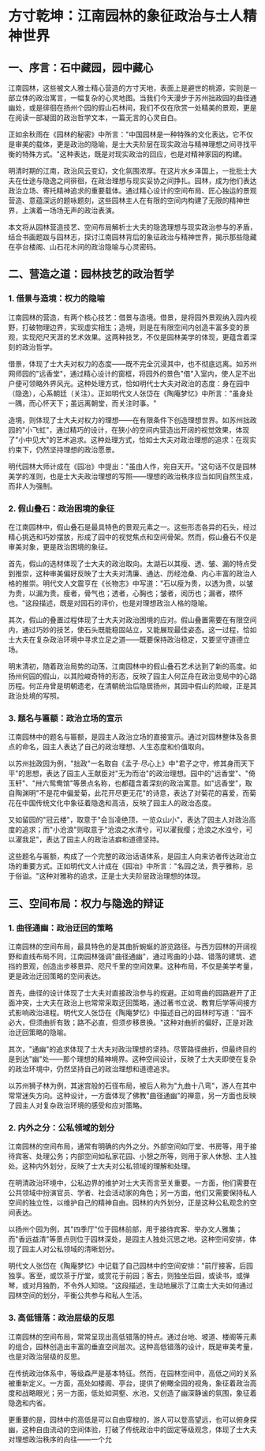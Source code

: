 # 方寸乾坤：江南园林的象征政治与士人精神世界

## 一、序言：石中藏园，园中藏心

江南园林，这些被文人雅士精心营造的方寸天地，表面上是避世的桃源，实则是一部立体的政治寓言，一幅复杂的心灵地图。当我们今天漫步于苏州拙政园的曲径通幽处，或是徘徊在扬州个园的假山石林间，我们不仅在欣赏一处精美的景观，更是在阅读一部凝固的政治哲学文本，一篇无言的心灵自白。

正如余秋雨在《园林的秘密》中所言："中国园林是一种特殊的文化表达，它不仅是审美的载体，更是政治的隐喻，是士大夫阶层在现实政治与精神理想之间寻找平衡的特殊方式。"这种表达，既是对现实政治的回应，也是对精神家园的构建。

明清时期的江南，政治风云变幻，文化氛围浓厚。在这片水乡泽国上，一批批士大夫在仕途与隐逸之间徘徊，在政治理想与现实妥协之间挣扎。园林，成为他们表达政治立场、寄托精神追求的重要载体。通过精心设计的空间布局、匠心独运的景观营造、意蕴深远的题咏题刻，这些园林主人在有限的空间内构建了无限的精神世界，上演着一场场无声的政治表演。

本文将从园林营造技艺、空间布局解析士大夫的隐逸理想与现实政治参与的矛盾，结合书画题跋与园林志，探讨江南园林背后的象征政治与精神世界，揭示那些隐藏在亭台楼阁、山石花木间的政治隐喻与心灵密码。

## 二、营造之道：园林技艺的政治哲学

### 1. 借景与造境：权力的隐喻

江南园林的营造，有两个核心技艺：借景与造境。借景，是将园外景观纳入园内视野，打破物理边界，实现虚实相生；造境，则是在有限空间内创造丰富多变的景观，实现咫尺天涯的艺术效果。这两种技艺，不仅是园林美学的体现，更蕴含着深刻的政治哲学。

借景，体现了士大夫对权力的态度——既不完全沉浸其中，也不彻底远离。如苏州网师园的"远香堂"，通过精心设计的窗框，将园外的景色"借"入室内，使人足不出户便可领略外界风光。这种处理方式，恰如明代士大夫对政治的态度：身在园中（隐逸），心系朝廷（关注）。正如明代文人张岱在《陶庵梦忆》中所言："虽身处一隅，而心怀天下；虽远离朝堂，而关注时事。"

造境，则体现了士大夫对权力的理想——在有限条件下创造理想世界。如苏州拙政园的"小飞虹"，通过精巧的设计，在狭小的空间内营造出开阔的视觉效果，体现了"小中见大"的艺术追求。这种处理方式，恰如士大夫对政治理想的追求：在现实约束下，仍然坚持理想的政治愿景。

明代园林大师计成在《园冶》中提出："虽由人作，宛自天开。"这句话不仅是园林美学的准则，也是士大夫政治理想的写照——理想的政治秩序应当如同自然生成，而非人为强制。

### 2. 假山叠石：政治困境的象征

在江南园林中，假山叠石是最具特色的景观元素之一。这些形态各异的石头，经过精心挑选和巧妙摆放，形成了园中的视觉焦点和空间骨架。然而，假山叠石不仅是审美对象，更是政治困境的象征。

首先，假山的选材体现了士大夫的政治取向。太湖石以其瘦、透、皱、漏的特点受到推崇，这种审美偏好反映了士大夫对清廉、通达、历经沧桑、内心丰富的政治人格的推崇。明代文人文震亨在《长物志》中写道："石以瘦为贵，以透为贵，以皱为贵，以漏为贵。瘦者，骨气也；透者，心胸也；皱者，阅历也；漏者，襟怀也。"这段描述，既是对园石的评价，也是对理想政治人格的隐喻。

其次，假山的叠置过程体现了士大夫对政治困境的应对。假山叠置需要在有限空间内，通过巧妙的技艺，使石头既能稳固站立，又能展现最佳姿态。这一过程，恰如士大夫在复杂政治环境中寻求立足之道——既要保持政治稳定，又要坚守道德立场。

明末清初，随着政治局势的动荡，江南园林中的假山叠石艺术达到了新的高度。如扬州何园的假山，以其险峻奇特的形态，反映了园主人何芷舟在政治变局中的心路历程。何芷舟曾是明朝遗老，在清朝统治后隐居扬州，其园中假山的险峻，正是其政治处境的写照。

### 3. 题名与匾额：政治立场的宣示

江南园林中的题名与匾额，是园主人政治立场的直接宣示。通过对园林整体及各景点的命名，园主人表达了自己的政治理想、人生态度和价值取向。

以苏州拙政园为例，"拙政"一名取自《孟子·尽心上》中"君子之守，修其身而天下平"的思想，表达了园主人王献臣对"无为而治"的政治理想。园中的"远香堂"、"倚玉轩"、"卅六鸳鸯馆"等景点名称，也都蕴含着深刻的政治寓意。如"远香堂"，取自陶渊明"不是花中偏爱菊，此花开尽更无花"的诗意，表达了对菊花的喜爱，而菊花在中国传统文化中象征着隐逸和高洁，反映了园主人的政治态度。

又如留园的"冠云楼"，取意于"会当凌绝顶，一览众山小"，表达了园主人对政治高度的追求；而"小沧浪"则取意于"沧浪之水清兮，可以濯我缨；沧浪之水浊兮，可以濯我足"，表达了园主人的政治洁癖和道德坚持。

这些题名与匾额，构成了一个完整的政治话语体系，是园主人向来访者传达政治立场的重要方式。正如明代文人计成在《园冶》中所言："名园之法，贵乎雅称，忌于俗谥。"这种对雅称的追求，正是士大夫阶层政治理想的体现。

## 三、空间布局：权力与隐逸的辩证

### 1. 曲径通幽：政治迂回的策略

江南园林的空间布局，最具特色的是其曲折蜿蜒的游览路径。与西方园林的开阔视野和直线布局不同，江南园林强调"曲径通幽"，通过弯曲的小路、错落的建筑、遮挡的景观，创造出步移景异、咫尺千里的空间效果。这种布局，不仅是美学考量，更是政治迂回策略的空间表达。

首先，曲径的设计体现了士大夫对直接政治参与的规避。正如弯曲的园路避开了正面冲突，士大夫在政治上也常常采取迂回策略，通过著书立说、教育后学等间接方式影响政治进程。明代文人张岱在《陶庵梦忆》中描述自己的园林时写道："园不必大，但须曲折有致；路不必直，但须步移景换。"这种对曲折的偏好，正是对政治迂回策略的隐喻。

其次，"通幽"的追求体现了士大夫对政治理想的坚持。尽管路径曲折，但最终目的是到达"幽"处——那个理想的精神境界。这种空间设计，反映了士大夫即使在复杂的政治环境中，仍然坚持自己的政治理想和道德追求。

以苏州狮子林为例，其迷宫般的石径布局，被后人称为"九曲十八弯"，游人在其中常常迷失方向。这种设计，一方面体现了佛教"曲径通幽"的禅意，另一方面也反映了园主人对复杂政治环境的感受和应对策略。

### 2. 内外之分：公私领域的划分

江南园林的空间布局，通常有明确的内外之分。外部空间如厅堂、书房等，用于接待宾客、处理公务；内部空间如私家花园、小憩之所等，则用于家人休憩、主人独处。这种内外划分，反映了士大夫对公私领域的理解和处理。

在明清政治环境中，公私边界的维护对士大夫而言至关重要。一方面，他们需要在公共领域中扮演官员、学者、社会活动家的角色；另一方面，他们又需要保持私人空间的独立性，以维护自己的精神自由。园林的内外划分，正是这种公私观念的空间表达。

以扬州个园为例，其"四季厅"位于园林前部，用于接待宾客、举办文人雅集；而"香远益清"等景点则位于园林深处，是园主人独处沉思之地。这种空间安排，体现了园主人对公私领域的清晰划分。

明代文人张岱在《陶庵梦忆》中记载了自己园林中的空间安排："前厅接客，后园独享。客至，或饮茶于厅堂，或赏花于前园；客去，则独坐后园，或读书，或弹琴，或对月独酌，不令外人知晓。"这段描述，生动地展示了江南士大夫如何通过园林空间的划分，平衡公共参与和私人生活。

### 3. 高低错落：政治层级的反思

江南园林的空间布局，常常呈现出高低错落的特点。通过台地、坡道、楼阁等元素的组合，园林创造出丰富的垂直空间层次。这种高低错落的设计，既是审美考量，也是对政治层级的反思。

在传统政治体系中，等级森严是基本特征。然而，在园林空间中，高低之间的关系被重新定义。一方面，高处如楼阁、亭台，提供了俯瞰全园的视角，象征着政治高度和战略眼光；另一方面，低处如洞壑、水池，又创造了幽深静谧的氛围，象征着隐逸和内省。

更重要的是，园林中的高低是可以自由穿梭的，游人可以登高望远，也可以俯身探幽，这种自由流动的空间体验，打破了传统政治中的固定等级观念，体现了士大夫对理想政治秩序的向往——一个允